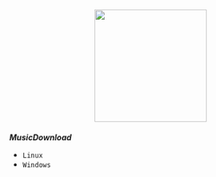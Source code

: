 
<h1 align="center"><img  src="https://github.com/Thxssio/MusicDownload/assets/95764952/e1d133d3-9525-4df6-86c3-3729f9a1bca7" height=200 wheidt=auto /></h1>


***MusicDownload***


*  `Linux`
*  `Windows`
